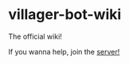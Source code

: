 # villager-bot-wiki
The official wiki!

If you wanna help, join the [server!](https://discord.gg/XwgJ69uHQY)